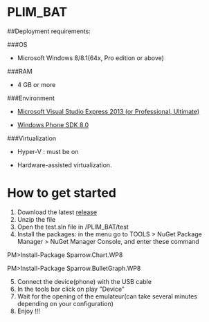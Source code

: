 PLIM_BAT
========



##Deployment requirements:

###OS 

* Microsoft Windows 8/8.1(64x, Pro edition or above)

###RAM

* 4 GB or more

###Environment 

* [Microsoft Visual Studio Express 2013 (or Professional, Ultimate)](http://www.visualstudio.com/fr-fr/downloads#d-express-windows-8)

* [Windows Phone SDK 8.0](http://www.microsoft.com/en-us/download/details.aspx?id=35471)

###Virtualization

* Hyper-V : must be on

* Hardware-assisted virtualization.

How to get started
========	

1. Download the latest [release](https://github.com/Akami7/PLIM_BAT/releases)
2. Unzip the file
3. Open the test.sln file in /PLIM_BAT/test
4. Install the packages: in the menu go to TOOLS > NuGet Package Manager > NuGet Manager Console, and enter these command

PM>Install-Package Sparrow.Chart.WP8

PM>Install-Package Sparrow.BulletGraph.WP8

5. Connect the device(phone) with the USB cable
6. In the tools bar click on play "Device"
7. Wait for the opening of the emulateur(can take several minutes depending on your configuration)
8. Enjoy !!!
